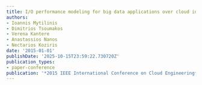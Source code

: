 ```yaml
---
title: I/O performance modeling for big data applications over cloud infrastructures
authors:
- Ioannis Mytilinis
- Dimitrios Tsoumakos
- Verena Kantere
- Anastassios Nanos
- Nectarios Koziris
date: '2015-01-01'
publishDate: '2025-10-15T23:59:22.730720Z'
publication_types:
- paper-conference
publication: '*2015 IEEE International Conference on Cloud Engineering*'
---
```

